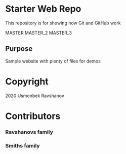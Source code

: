# Starter Web Repo

This repository is for showing how Git and GitHub work

MASTER
MASTER_2
MASTER_3
## Purpose

Sample website with plenty of files for demos

# Copyright

2020 Usmonbek Ravshanov

# Contributors
### Ravshanovs family
### Smiths family
